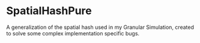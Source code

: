# SpatialHashPure
A generalization of the spatial hash used in my Granular Simulation, created to solve some complex implementation specific bugs.
